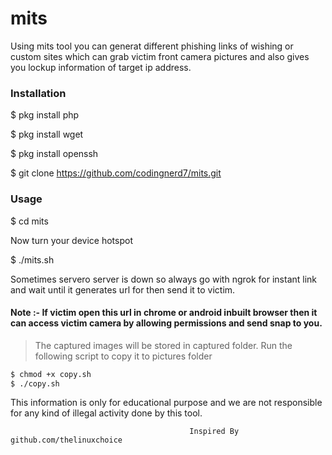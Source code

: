 <h1>mits</h1>
                                                   
<p>Using mits tool you can generat different phishing links of wishing or custom sites which can grab victim front camera pictures and also gives you lockup information of target ip address.
<p1>

<h3>Installation</h3>

$ pkg install php

$ pkg install wget

$ pkg install openssh

$ git clone https://github.com/codingnerd7/mits.git

<h3>Usage</h3>

$ cd mits

Now turn your device hotspot

$ ./mits.sh

<p>Sometimes servero server is down so always go with ngrok for instant link and wait until it generates url for then send it to victim.
</p>
 
<h4>Note :- If victim open this url in chrome or android inbuilt browser then it can access victim camera by allowing permissions and send snap to you.
</h4>

>The captured images will be stored in captured folder. Run the following script to copy it to pictures folder

```bash
$ chmod +x copy.sh
$ ./copy.sh
```

This information is only for educational purpose and we are not responsible for any kind of illegal activity done by this tool.


                                            Inspired By github.com/thelinuxchoice

